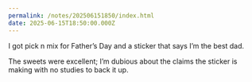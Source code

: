 ```yaml
---
permalink: /notes/202506151850/index.html
date: 2025-06-15T18:50:00.000Z
---
```


I got pick n mix for Father’s Day and a sticker that says I’m the best dad. 

The sweets were excellent; I’m dubious about the claims the sticker is making with no studies to back it up. 